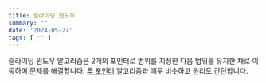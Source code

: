 ```yaml
---
title: 슬라이딩 윈도우
summary: ""
date: '2024-05-27'
tags: [ '' ]
---
```


슬라이딩 윈도우 알고리즘은 2개의 포인터로 범위를 지정한 다음 범위를 유지한 채로 이동하며 문제를 해결합니다.
[투 포인터](/wikis/코딩테스트/투포인터) 알고리즘과 매우 비슷하고 원리도 간단합니다.
